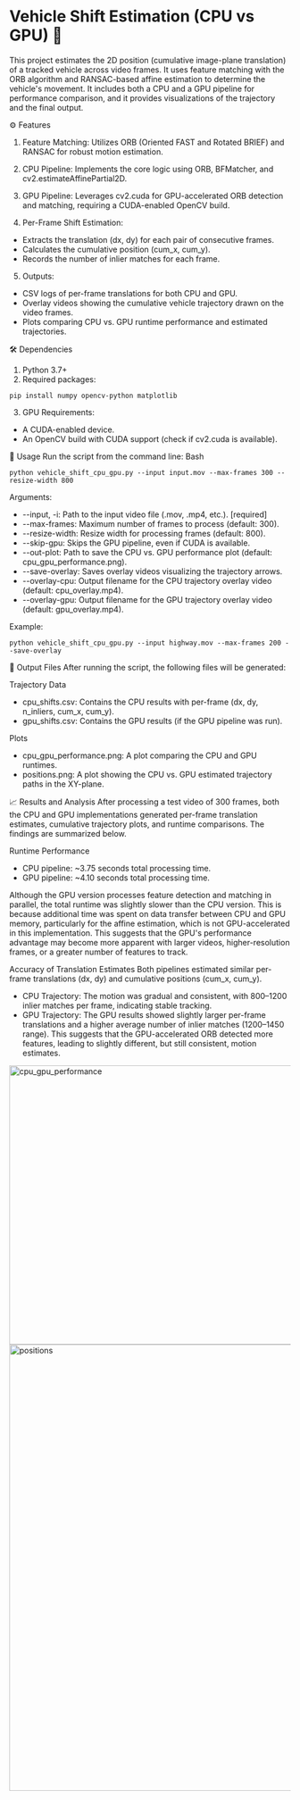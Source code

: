 # Vehicle Shift Estimation (CPU vs GPU) 🚗
This project estimates the 2D position (cumulative image-plane translation) of a tracked vehicle across video frames. It uses feature matching with the ORB algorithm and RANSAC-based affine estimation to determine the vehicle's movement. It includes both a CPU and a GPU pipeline for performance comparison, and it provides visualizations of the trajectory and the final output.

⚙️ Features
1) Feature Matching: Utilizes ORB (Oriented FAST and Rotated BRIEF) and RANSAC for robust motion estimation.
2) CPU Pipeline: Implements the core logic using ORB, BFMatcher, and cv2.estimateAffinePartial2D.
3) GPU Pipeline: Leverages cv2.cuda for GPU-accelerated ORB detection and matching, requiring a CUDA-enabled OpenCV build.

4) Per-Frame Shift Estimation:
* Extracts the translation (dx, dy) for each pair of consecutive frames.
* Calculates the cumulative position (cum_x, cum_y).
* Records the number of inlier matches for each frame.

5) Outputs:
* CSV logs of per-frame translations for both CPU and GPU.
* Overlay videos showing the cumulative vehicle trajectory drawn on the video frames.
* Plots comparing CPU vs. GPU runtime performance and estimated trajectories.

🛠️ Dependencies
1) Python 3.7+
2) Required packages:
```
pip install numpy opencv-python matplotlib
```
3) GPU Requirements:
* A CUDA-enabled device.
* An OpenCV build with CUDA support (check if cv2.cuda is available).

🚀 Usage
Run the script from the command line:
Bash
```
python vehicle_shift_cpu_gpu.py --input input.mov --max-frames 300 --resize-width 800
```

Arguments:
* --input, -i: Path to the input video file (.mov, .mp4, etc.). [required]
* --max-frames: Maximum number of frames to process (default: 300).
* --resize-width: Resize width for processing frames (default: 800).
* --skip-gpu: Skips the GPU pipeline, even if CUDA is available.
* --out-plot: Path to save the CPU vs. GPU performance plot (default: cpu_gpu_performance.png).
* --save-overlay: Saves overlay videos visualizing the trajectory arrows.
* --overlay-cpu: Output filename for the CPU trajectory overlay video (default: cpu_overlay.mp4).
* --overlay-gpu: Output filename for the GPU trajectory overlay video (default: gpu_overlay.mp4).

Example:
```
python vehicle_shift_cpu_gpu.py --input highway.mov --max-frames 200 --save-overlay
```

📁 Output Files
After running the script, the following files will be generated:

Trajectory Data
* cpu_shifts.csv: Contains the CPU results with per-frame (dx, dy, n_inliers, cum_x, cum_y).
* gpu_shifts.csv: Contains the GPU results (if the GPU pipeline was run).

Plots
* cpu_gpu_performance.png: A plot comparing the CPU and GPU runtimes.
* positions.png: A plot showing the CPU vs. GPU estimated trajectory paths in the XY-plane.

📈 Results and Analysis
After processing a test video of 300 frames, both the CPU and GPU implementations generated per-frame translation estimates, cumulative trajectory plots, and runtime comparisons. The findings are summarized below.

Runtime Performance
* CPU pipeline: ~3.75 seconds total processing time.
* GPU pipeline: ~4.10 seconds total processing time.

Although the GPU version processes feature detection and matching in parallel, the total runtime was slightly slower than the CPU version. This is because additional time was spent on data transfer between CPU and GPU memory, particularly for the affine estimation, which is not GPU-accelerated in this implementation. This suggests that the GPU's performance advantage may become more apparent with larger videos, higher-resolution frames, or a greater number of features to track.

Accuracy of Translation Estimates
Both pipelines estimated similar per-frame translations (dx, dy) and cumulative positions (cum_x, cum_y).
* CPU Trajectory: The motion was gradual and consistent, with 800–1200 inlier matches per frame, indicating stable tracking.
* GPU Trajectory: The GPU results showed slightly larger per-frame translations and a higher average number of inlier matches (1200–1450 range). This suggests that the GPU-accelerated ORB detected more features, leading to slightly different, but still consistent, motion estimates.
<img width="1000" height="500" alt="cpu_gpu_performance" src="https://github.com/user-attachments/assets/9c81b9bf-3368-4d92-a258-553a4026a333" />
<img width="800" height="800" alt="positions" src="https://github.com/user-attachments/assets/6cf42290-02c3-41c0-af22-16750773e4d3" />
